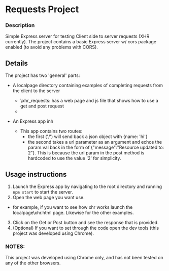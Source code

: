 # Requests Project

### Description

Simple Express server for testing Client side to server requests (XHR currently).
The project contains a basic Express server w/ cors package enabled (to avoid any problems with CORS).

## Details

The project has two 'general' parts:

- A localpage directory containing examples of completing requests from the client to the server

  - \xhr_requests: has a web page and js file that shows how to use a get and post request
  -

- An Express app inh
  - This app contains two routes:
    - the first ('/') will send back a json object with {name: 'hi'}
    - the second takes a url parameter as an argument and echos the param.val back in the form of {"message":"Resource updated to: 2"}. This is because the url param in the post method is hardcoded
      to use the value '2' for simplicity.

## Usage instructions

1. Launch the Express app by navigating to the root directory and running `npm start` to start the server.
2. Open the web page you want use.

- for example, if you want to see how xhr works launch the localpage\xhr.html page.
  Likewise for the other examples.

3. Click on the Get or Post button and see the response that is provided.
4. (Optional) If you want to set through the code open the dev tools (this project was developed using Chrome).

### NOTES:

This project was developed using Chrome only, and has not been tested on any of the other browsers.

